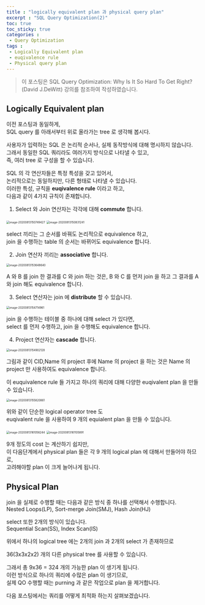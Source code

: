 ```yaml
---
title : "logically equivalent plan 과 physical query plan"
excerpt : "SQL Query Optimization(2)"
toc: true
toc_sticky: true
categories :	
 - Query Optimization
tags :
 - Logically Equivalent plan
 - euqivalence rule
 - Physical query plan
---
```


> 이 포스팅은 SQL Query Optimization: Why Is It So Hard To Get Right?(David J.DeWitt)  강의를 참조하여 작성하였습니다.



## Logically Equivalent plan

이전 포스팅과 동일하게,  
SQL query 를 아래서부터 위로 올라가는 tree 로 생각해 봅시다. 

사용자가 입력하는 SQL 은 논리적 순서나, 실제 동작방식에 대해 명시하지 않습니다.  
그래서 동일한 SQL 쿼리라도 여러가지 방식으로 나타낼 수 있고,  
즉, 여러 tree 로 구성을 할 수 있습니다.

SQL 의 각 연산자들은 특정 특성을 갖고 있어서,   
논리적으로는 동일하지만, 다른 형태로 나타낼 수 있습니다.  
이러한 특성, 규칙을 **euqivalence rule** 이라고 하고,   
다음과 같이 4가지 규칙이 존재합니다.

1. Select 와 Join 연산자는 각각에 대해  **commute** 합니다.

<img src="2020-08-13-d062.assets/image-20200813150749427.png" alt="image-20200813150749427" style="zoom:50%;" />

<img src="2020-08-13-d062.assets/image-20200813150831241.png" alt="image-20200813150831241" style="zoom:50%;" />

select 끼리는 그 순서를 바꿔도 논리적으로 equivalence 하고,   
join 을 수행하는 table 의 순서는 바뀌어도 equivalence 합니다.

2. Join 연산자 끼리는 **associative** 합니다.

<img src="2020-08-13-d062.assets/image-20200813153648640.png" alt="image-20200813153648640" style="zoom:50%;" />

A 와 B 를 join 한 결과를 C 와 join 하는 것은, B 와 C 를 먼저 join 을 하고 그 결과를 A 와 join 해도 equivalence 합니다.

3. Select 연산자는 join 에 **distribute** 할 수 있습니다.

<img src="2020-08-13-d062.assets/image-20200813154714961.png" alt="image-20200813154714961" style="zoom:50%;" />

join 을 수행하는 테이블 중 하나에 대해 select 가 있다면,  
select 를 먼저 수행하고, join 을 수행해도 equivalence 합니다.

4. Project 연산자는 **cascade** 합니다.

<img src="2020-08-13-d062.assets/image-20200813154902128.png" alt="image-20200813154902128" style="zoom:50%;" />

그림과 같이 CID,Name 의 project 후에 Name 의 project 을 하는 것은 Name 의 project 만 사용하여도 equivalence 합니다.

이 euquivalence rule 들 가지고 하나의 쿼리에 대해 다양한 euqivalent plan 을 만들 수 있습니다.

<img src="2020-08-13-d062.assets/image-20200813155820861.png" alt="image-20200813155820861" style="zoom:50%;" />

위와 같이 단순한 logical operator tree 도  
euqivalent rule 을 사용하여 9 개의 equialent plan 을 만들 수 있습니다.

<img src="2020-08-13-d062.assets/image-20200813161056244.png" alt="image-20200813161056244" style="zoom:50%;" />

<img src="2020-08-13-d062.assets/image-20200813161105891.png" alt="image-20200813161105891" style="zoom:50%;" />

9개 정도의 cost 는 계산하기 쉽지만,   
이 다음단계에서 physical plan 들은 각 9 개의 logical plan 에 대해서 만들어야 하므로,  
고려해야할 plan 이 크게 늘어나게 됩니다.

## Physical Plan 

join 을 실제로 수행할 때는 다음과 같은 방식 중 하나를 선택해서 수행합니다.  
Nested Loops(LP), Sort-merge Join(SMJ), Hash Join(HJ) 

select 또한 2개의 방식이 있습니다.  
Sequential Scan(SS), Index Scan(IS)

위에서 하나의 logical tree 에는 2개의 join 과 2개의 select 가 존재하므로

36(3x3x2x2) 개의 다른 physical tree 를 사용할 수 있습니다.

그래서 총 9x36 = 324 개의 가능한 plan 이 생기게 됩니다.  
이런 방식으로 하나의 쿼리에 수많은 plan 이 생기므로,  
실제 QO 수행할 때는 purning 과 같은 작업으로 plan 을 제거합니다.

다음 포스팅에서는 쿼리를 어떻게 최적화 하는지 살펴보겠습니다.